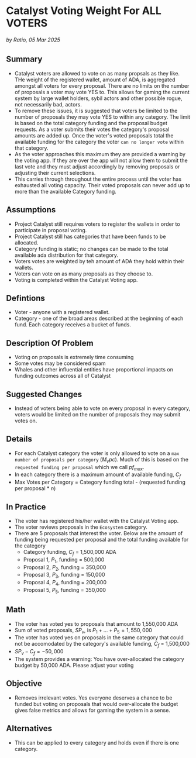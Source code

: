 # Catalyst Voting Weight For ALL VOTERS
###### by Ratio, 05 Mar 2025

## Summary
- Catalyst voters are allowed to vote on as many propsals as they like. THe weight of the registered wallet, amount of ADA, is aggregated amongst all voters for every proposal. There are no limits on the number of proposals a voter may vote YES to. This allows for gaming the current system by large wallet holders, sybil actors and other possible rogue, not necessarily bad, actors.
- To remove these issues, it is suggested that voters be limited to the number of proposals they may vote YES to within any category. The limit is based on the total category funding and the proposal budget requests. As a voter submits their votes the category's proposal amounts are added up. Once the voter's voted proposals total the available funding for the category the voter `can no longer vote` within that category.
- As the voter approaches this maximum they are provided a warning by the voting app. If they are over the app will not allow them to submit the last vote and they must adjust accordingly by removing proposals or adjusting their current selections.
- This carries through throughout the entire process until the voter has exhausted all voting capacity. Their voted proposals can never add up to more than the available Category funding.


## Assumptions
- Project Catalyst still requires voters to register the wallets in order to participate in proposal voting.
- Project Catalyst still has categories that have been funds to be allocated.
- Category funding is static; no changes can be made to the total available ada distribution for that category.
- Voters votes are weighted by teh amount of ADA they hold within their wallets.
- Voters can vote on as many proposals as they choose to.
- Voting is completed within the Catalyst Voting app.

## Defintions
- Voter - anyone with a registered wallet.
- Category - one of the broad areas described at the beginning of each fund. Each category receives a bucket of funds.

## Description Of Problem
- Voting on proposals is extremely time consuming
- Some votes may be considered spam
- Whales and other influential entities have proportional impacts on funding outcomes across all of Catalyst

## Suggested Changes
- Instead of voters being able to vote on every proposal in every category, voters would be limited on the number of proposals they may submit votes on.

## Details
- For each Catalyst category the voter is only allowed to vote on a `max number of proposals per category` ($M_vpc$). Much of this is based on the `requested funding per proposal` which we call $pf_{max}$.
- In each category there is a maximum amount of available funding, $C_f$
- Max Votes per Category = Category funding total - (requested funding per proposal * $n$)

## In Practice
- The voter has registered his/her wallet with the Catalyst Voting app.
- The voter reviews proposals in the `Ecosystem` category.
- There are 5 proposals that interest the voter. Below are the amount of funding being requested per proposal and the total funding available for the category
  - Category funding, $C_f$ = 1,500,000 ADA
  - Proposal 1, $P_1$, funding = 500,000
  - Proposal 2, $P_2$, funding = 350,000
  - Proposal 3, $P_3$, funding = 150,000
  - Proposal 4, $P_4$, funding = 200,000
  - Proposal 5, $P_5$, funding = 350,000

## Math
- The voter has voted yes to proposals that amount to 1,550,000 ADA
- Sum of voted proposals, $SP_v$, is $P_1+...+P_5 = 1,550,000$
- The voter has voted yes on proposals in the same category that could not be accomodated by the category's available funding, $C_f$ = 1,500,000
- $SP_v - C_f = -50,000$
- The system provides a warning: You have over-allocated the category budget by 50,000 ADA. Please adjust your voting

## Objective
- Removes irrelevant votes. Yes everyone deserves a chance to be funded but voting on proposals that would over-allocate the budget gives false metrics and allows for gaming the system in a sense.

## Alternatives
- This can be applied to every category and holds even if there is one category.
